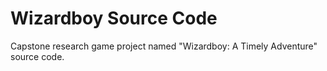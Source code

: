 # Wizardboy Source Code
 Capstone research game project named "Wizardboy: A Timely Adventure" source code. 
